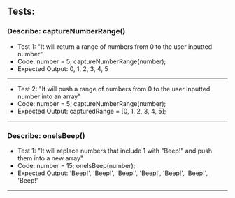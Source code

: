 ## Tests:

### Describe: captureNumberRange()

* Test 1: "It will return a range of numbers from 0 to the user inputted number"
* Code: number = 5; captureNumberRange(number);
* Expected Output: 0, 1, 2, 3, 4, 5

- - -

* Test 2: "It will push a range of numbers from 0 to the user inputted number into an array"
* Code: number = 5; captureNumberRange(number);
* Expected Output: capturedRange = [0, 1, 2, 3, 4, 5];

- - -

### Describe: oneIsBeep()

* Test 1: "It will replace numbers that include 1 with "Beep!" and push them into a new array"
* Code: number = 15; oneIsBeep(number);
* Expected Output: 'Beep!', 'Beep!', 'Beep!', 'Beep!', 'Beep!', 'Beep!', 'Beep!'

- - -